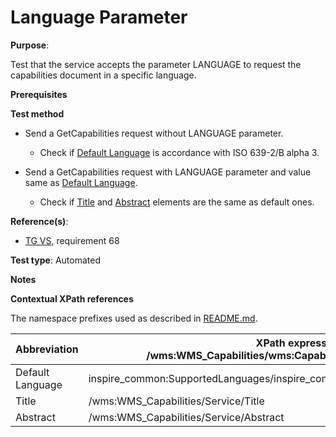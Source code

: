 # Language Parameter

**Purpose**:

Test that the service accepts the parameter LANGUAGE to request the capabilities document in a specific language.

**Prerequisites**

**Test method**

* Send a GetCapabilities request without LANGUAGE parameter.

    * Check if [Default Language](#defaultLanguage) is accordance with ISO 639-2/B alpha 3.

* Send a GetCapabilities request with LANGUAGE parameter and value same as [Default Language](#defaultLanguage).

    * Check if [Title](#title) and [Abstract](#abstract) elements are the same as default ones.

**Reference(s)**:

* [TG VS](./README.md#ref_TG_VS), requirement 68

**Test type**: Automated

**Notes**

**Contextual XPath references**

The namespace prefixes used as described in [README.md](./README.md#namespaces).

Abbreviation                                               |  XPath expression (relative to /wms:WMS_Capabilities/wms:Capability/inspire_vs:ExtendedCapabilities)
---------------------------------------------------------- | -------------------------------------------------------------------------
Default Language <a name="defaultLanguage"></a> | inspire_common:SupportedLanguages/inspire_common:DefaultLanguage/inspire_common:Language
Title <a name="title"></a> | /wms:WMS_Capabilities/Service/Title
Abstract <a name="abstract"></a> | /wms:WMS_Capabilities/Service/Abstract